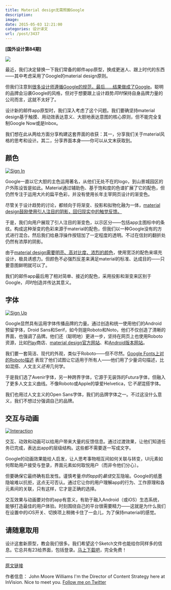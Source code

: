 ```yaml
---
title: Material design无需照搬Google
description: 
image: 
date: 2015-05-03 12:21:00
categories: 设计译文
url: /post/3437
---
```


**[国外设计第84期]**

![](http://blog.invisionapp.com/wp-content/uploads/2015/03/blog-hero.png)

最近，我们决定替换一下我们常备的邮件app原型，换成更迷人、跟上时代的东西——其中考虑采用了Google的material design原则。

但我们注意到[很多设计师遵循Google的规范，最后……结果做成了Google](https://twitter.com/intent/tweet?text=%22many+designs+following+Google%27s+guidelines+end+up+looking%2C+well+...+like+Google.%22+http%3A%2F%2Fblog.invisionapp.com%2Fdesigning-in-the-material-style-without-just-copying-google%2F+via+%40InVisionApp)。聪明的品牌会沿袭Google的风格，但对于想要跟上设计趋势*同时*保持自身品牌力量的公司而言，这就不太好了。

设计新的邮件app原型时，我们深入考虑了这个问题。我们要确坚持material design基于触摸、用动效表达意义、大胆地表达意图的核心原则，但不能完全复制Google Now或是Inbox。

我们想在此从两给方面分享构建这套界面的收获：其一，分享我们关于material风格的思考和设计。其二，分享界面本身——你可以从文末获取到。

## 颜色

[![Sign In](http://blog.invisionapp.com/wp-content/uploads/2015/04/Sign-In.png)](http://blog.invisionapp.com/wp-content/uploads/2015/04/Sign-In.png "Designing in the material style—without just copying Google")

Google一直以它大胆的主色运用著名，从他们无处不在的logo，到山景城园区的户外陈设皆是如此。Material通过辅助色、基于饱和度的色谱扩展了它的配色，但仍然专注于运用大片的扁平色彩，并没有使用长年主宰网页设计的渐变色。

尽管关于设计趋势的讨论，都倾向于将渐变、投影和拟物化融为一体，[material design鼓励使用引人注目的阴影，回归现实中的触觉反馈。](https://twitter.com/intent/tweet?text=%22material+design+encourages+dramatic+shadows+to+reference+back+to+the+tactile+realities...%22+http%3A%2F%2Fblog.invisionapp.com%2Fdesigning-in-the-material-style-without-just-copying-google%2F+via+%40InVisionApp)

于是，我们向用户展现了引人注目的渐变色，以示区分——包括app主图标中的条纹。构成这种渐变的色彩来源于material的配色，但我们以一种Google没有的方式进行混合。然后我们给悬浮操作按钮加了一定程度的透明。不过在信封的翻折处仍然有浓厚的阴影。

由于[material design需要明亮、高对比度、浓烈的颜色](https://twitter.com/intent/tweet?text=%22material+design+requires+bold%2C+high+contrast%2C+and+deeply+pigmented+colors%22+http%3A%2F%2Fblog.invisionapp.com%2Fdesigning-in-the-material-style-without-just-copying-google%2F+via+%40InVisionApp)，使用宽泛的配色来填充设计，极具诱惑力。但颜色不必强烈反差来满足material的标准、达成目的——只要意图鲜明就可以了。

我们的邮件app最后用了相对简单、接近的配色，采用投影和渐变来区别于Google，*同时*创造并传达其意义。

## 字体

[![Sign Up](http://blog.invisionapp.com/wp-content/uploads/2015/04/Sign-Up.png)](http://blog.invisionapp.com/wp-content/uploads/2015/04/Sign-Up.png "Designing in the material style—without just copying Google")

Google显然具有运用字体传播品牌的力量。通过创造和统一使用他们的Android预留字体，Droid Sans和Serif，如今则是Roboto和Noto，他们不仅创造了清晰的界面，也强调了品牌。他们还（聪明地）更进一步，坚持在网页上也使用Roboto资源，比如[Play](http://play.google.com)商店、[material design官方网站](http://www.google.com/design/spec/material-design/introduction.html)、和[Android版本网站](http://www.android.com/versions/lollipop-5-0/)。

我们要一套简洁、现代的外观，类似于Roboto——但不尽然。[Google Fonts上对的Roboto描述](http://www.google.com/fonts/) 表现了他们试图让它适用于所有人——他们用了少量词句描述，比如混搭、人文主义*还有*几何学。

于是我们选了Avenir字体，另一种跨界字体，它源于无装饰的Futura字体，但融入了更多人文主义曲线。不像Roboto或Apple的挚爱Helvetica，它*不是*混搭字体。

我们也用过人文主义的Open Sans字体，我们的品牌字体之一。不过这没什么意义，我们不想过分强调自己的品牌。

## 交互与动画

[![Interaction](http://blog.invisionapp.com/wp-content/uploads/2015/04/Interaction.gif)](http://blog.invisionapp.com/wp-content/uploads/2015/04/Interaction.gif "Designing in the material style—without just copying Google")

交互、动效和动画可以给用户带来大量的反馈信息。通过过渡效果，让他们知道任务已完成，表达出app的层级结构。这些都不需要逐一写成文字。

Google的动画效果能给人启发，让人思考事物相互间如何关联与转变，UI元素如何帮助用户接受与登录，界面元素如何取悦用户（而非令他们分心）。

但要确保它最终确有启发性。谨慎考量*你的app*的*最佳*交互隐喻。Google的纸墨隐喻难以抗拒，这点无可否认。通过它让你的用户理解app的行为、工作原理和各元素间的关联，只有这样，它才是正确的选择。

交互效果与动画要对你的app有意义，有助于融入Android（或iOS）生态系统，能够打造最佳的用户体验。时刻围绕自己的平台很需要精力——这就是为什么我们在设置中的iOS开关、切换项上稍微卡住了一会儿，为了保持material的感觉。

## 请随意取用

设计这套新原型，教会我们很多。我们希望这个Sketch文件也能给你同样多的信息。它总共有23给界面，包括登录。[马上下载吧](https://s3.amazonaws.com/www-assets.invisionapp.com/Mail-app-UI-kit.sketch)，完全免费！

---

[原文链接](http://blog.invisionapp.com/designing-in-the-material-style-without-just-copying-google/)

作者信息：
John Moore Williams
I'm the Director of Content Strategy here at InVision. Nice to meet you.
[Follow me on Twitter](https://twitter.com/johnamwill)